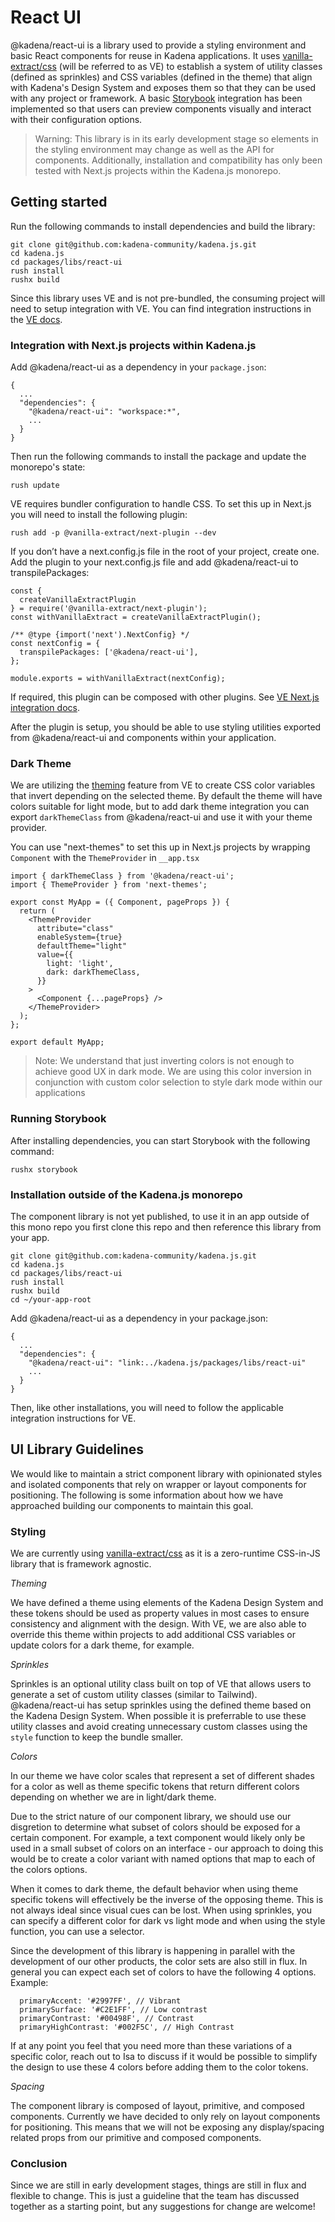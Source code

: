 # React UI

@kadena/react-ui is a library used to provide a styling environment and basic
React components for reuse in Kadena applications. It uses
[vanilla-extract/css][1] (will be referred to as VE) to establish a system of
utility classes (defined as sprinkles) and CSS variables (defined in the theme)
that align with Kadena's Design System and exposes them so that they can be used
with any project or framework. A basic [Storybook][2] integration has been
implemented so that users can preview components visually and interact with
their configuration options.

> Warning: This library is in its early development stage so elements in the
> styling environment may change as well as the API for components.
> Additionally, installation and compatibility has only been tested with Next.js
> projects within the Kadena.js monorepo.

## Getting started

Run the following commands to install dependencies and build the library:

    git clone git@github.com:kadena-community/kadena.js.git
    cd kadena.js
    cd packages/libs/react-ui
    rush install
    rushx build

Since this library uses VE and is not pre-bundled, the consuming project will
need to setup integration with VE. You can find integration instructions in the
[VE docs][3].

### Integration with Next.js projects within Kadena.js

Add @kadena/react-ui as a dependency in your `package.json`:

    {
      ...
      "dependencies": {
        "@kadena/react-ui": "workspace:*",
        ...
      }
    }

Then run the following commands to install the package and update the monorepo's
state:

    rush update

VE requires bundler configuration to handle CSS. To set this up in Next.js you
will need to install the following plugin:

    rush add -p @vanilla-extract/next-plugin --dev

If you don’t have a next.config.js file in the root of your project, create one.
Add the plugin to your next.config.js file and add @kadena/react-ui to
transpilePackages:

    const {
      createVanillaExtractPlugin
    } = require('@vanilla-extract/next-plugin');
    const withVanillaExtract = createVanillaExtractPlugin();

    /** @type {import('next').NextConfig} */
    const nextConfig = {
      transpilePackages: ['@kadena/react-ui'],
    };

    module.exports = withVanillaExtract(nextConfig);

If required, this plugin can be composed with other plugins. See [VE Next.js
integration docs][4].

After the plugin is setup, you should be able to use styling utilities exported
from @kadena/react-ui and components within your application.

### Dark Theme

We are utilizing the [theming][5] feature from VE to create CSS color variables
that invert depending on the selected theme. By default the theme will have
colors suitable for light mode, but to add dark theme integration you can export
`darkThemeClass` from @kadena/react-ui and use it with your theme provider.

You can use "next-themes" to set this up in Next.js projects by wrapping
`Component` with the `ThemeProvider` in `__app.tsx`

    import { darkThemeClass } from '@kadena/react-ui';
    import { ThemeProvider } from 'next-themes';

    export const MyApp = ({ Component, pageProps }) {
      return (
        <ThemeProvider
          attribute="class"
          enableSystem={true}
          defaultTheme="light"
          value={{
            light: 'light',
            dark: darkThemeClass,
          }}
        >
          <Component {...pageProps} />
        </ThemeProvider>
      );
    };

    export default MyApp;

> Note: We understand that just inverting colors is not enough to achieve good
> UX in dark mode. We are using this color inversion in conjunction with custom
> color selection to style dark mode within our applications

### Running Storybook

After installing dependencies, you can start Storybook with the following
command:

    rushx storybook

### Installation outside of the Kadena.js monorepo

The component library is not yet published, to use it in an app outside of this
mono repo you first clone this repo and then reference this library from your
app.

    git clone git@github.com:kadena-community/kadena.js.git
    cd kadena.js
    cd packages/libs/react-ui
    rush install
    rushx build
    cd ~/your-app-root

Add @kadena/react-ui as a dependency in your package.json:

    {
      ...
      "dependencies": {
        "@kadena/react-ui": "link:../kadena.js/packages/libs/react-ui"
        ...
      }
    }

Then, like other installations, you will need to follow the applicable
integration instructions for VE.

## UI Library Guidelines

We would like to maintain a strict component library with opinionated styles and
isolated components that rely on wrapper or layout components for positioning.
The following is some information about how we have approached building our
components to maintain this goal.

### Styling

We are currently using [vanilla-extract/css][6] as it is a zero-runtime
CSS-in-JS library that is framework agnostic.

_Theming_

We have defined a theme using elements of the Kadena Design System and these
tokens should be used as property values in most cases to ensure consistency and
alignment with the design. With VE, we are also able to override this theme
within projects to add additional CSS variables or update colors for a dark
theme, for example.

_Sprinkles_

Sprinkles is an optional utility class built on top of VE that allows users to
generate a set of custom utility classes (similar to Tailwind). @kadena/react-ui
has setup sprinkles using the defined theme based on the Kadena Design System.
When possible it is preferrable to use these utility classes and avoid creating
unnecessary custom classes using the `style` function to keep the bundle
smaller.

_Colors_

In our theme we have color scales that represent a set of different shades for a
color as well as theme specific tokens that return different colors depending on
whether we are in light/dark theme.

Due to the strict nature of our component library, we should use our disgretion
to determine what subset of colors should be exposed for a certain component.
For example, a text component would likely only be used in a small subset of
colors on an interface - our approach to doing this would be to create a color
variant with named options that map to each of the colors options.

When it comes to dark theme, the default behavior when using theme specific
tokens will effectively be the inverse of the opposing theme. This is not always
ideal since visual cues can be lost. When using sprinkles, you can specify a
different color for dark vs light mode and when using the style function, you
can use a selector.

Since the development of this library is happening in parallel with the
development of our other products, the color sets are also still in flux. In
general you can expect each set of colors to have the following 4 options.
Example:

      primaryAccent: '#2997FF', // Vibrant
      primarySurface: '#C2E1FF', // Low contrast
      primaryContrast: '#00498F', // Contrast
      primaryHighContrast: '#002F5C', // High Contrast

If at any point you feel that you need more than these variations of a specific
color, reach out to Isa to discuss if it would be possible to simplify the
design to use these 4 colors before adding them to the color tokens.

_Spacing_

The component library is composed of layout, primitive, and composed components.
Currently we have decided to only rely on layout components for positioning.
This means that we will not be exposing any display/spacing related props from
our primitive and composed components.

### Conclusion

Since we are still in early development stages, things are still in flux and
flexible to change. This is just a guideline that the team has discussed
together as a starting point, but any suggestions for change are welcome!

[1]: https://vanilla-extract.style
[2]: https://storybook.js.org/
[3]: https://vanilla-extract.style/documentation/integrations/next/
[4]: https://vanilla-extract.style/documentation/integrations/next/#setup
[5]: https://vanilla-extract.style/documentation/global-api/create-global-theme/
[6]: https://vanilla-extract.style/

